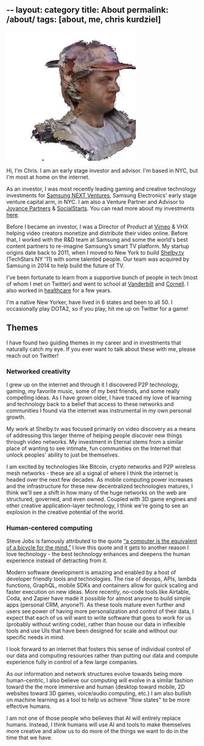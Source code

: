 --
layout: category
title: About
permalink: /about/
tags: [about, me, chris kurdziel]
---
![Me](images/avatar.gif)

Hi, I'm Chris. I am an early stage investor and advisor. I'm based in NYC, but I'm most at home on the internet.

As an investor, I was most recently leading gaming and creative technology investments for [Samsung NEXT Ventures][0], Samsung Electronics' early stage venture capital arm, in NYC. I am also a Venture Partner and Advisor to [Joyance Partners][1] & [SocialStarts](http://socialstarts.com). You can read more about my investments [here][8].

Before I became an investor, I was a Director of Product at [Vimeo][2] & VHX helping video creators monetize and distribute their video online. Before that, I worked with the R&D team at Samsung and some the world's best content partners to re-imagine Samsung’s smart TV platform. My startup origins date back to 2011, when I moved to New York to build [Shelby.tv][3] (TechStars NY '11) with some talented people. Our team was acquired by Samsung in 2014 to help build the future of TV.

I've been fortunate to learn from a supportive bunch of people in tech (most of whom I met on Twitter) and went to school at [Vanderbilt][4] and [Cornell][5]. I also worked in [healthcare][7] for a few years.

I'm a native New Yorker, have lived in 6 states and been to all 50. I occasionally play DOTA2, so if you play, hit me up on Twitter for a game!

## Themes

I have found two guiding themes in my career and in investments that naturally catch my eye. If you ever want to talk about these with me, please reach out on Twitter!

### Networked creativity
I grew up on the internet and through it I discovered P2P technology, gaming, my favorite music, some of my best friends, and some really compelling ideas. As I have grown older, I have traced my love of learning and technology back to a belief that access to these networks and communities I found via the internet was instrumental in my own personal growth.

My work at Shelby.tv was focused primarily on video discovery as a means of addressing this larger theme of helping people discover new things through video networks. My investment in Eternal stems from a similar place of wanting to see intimate, fun communities on the Internet that unlock peoples' ability to just be themselves.

I am excited by technologies like Bitcoin, crypto networks and P2P wireless mesh networks - these are all a signal of where I think the internet is headed over the next few decades. As mobile computing power increases and the infrastructure for these new decentralized technologies matures, I think we'll see a shift in how many of the huge networks on the web are structured, governed, and even owned. Coupled with 3D game engines and other creative application-layer technology, I think we're going to see an explosion in the creative potential of the world.

### Human-centered computing
Steve Jobs is famously attributed to the quote [“a computer is the equivalent of a bicycle for the mind.”][9] I love this quote and it gets to another reason I love technology - the best technology enhances and deepens the human experience instead of detracting from it.

Modern software development is amazing and enabled by a host of developer friendly tools and technologies. The rise of devops, APIs, lambda functions, GraphQL, mobile SDKs and containers allow for quick scaling and faster execution on new ideas. More recently, no-code tools like Airtable, Coda, and Zapier have made it possible for almost anyone to build simple apps (personal CRM, anyone?). As these tools mature even further and users see power of having more personalization and control of their data, I expect that each of us will want to write software that goes to work for us (probably without writing code), rather than house our data in inflexible tools and use UIs that have been designed for scale and without our specific needs in mind.

I look forward to an internet that fosters this sense of individual control of our data and computing resources rather than putting our data and compute experience fully in control of a few large companies.

As our information and network structures evolve towards being more human-centric, I also believe our computing will evolve in a similar fashion toward the the more immersive and human (desktop toward mobile, 2D websites toward 3D games, voice/audio computing, etc.) I am also bullish on machine learning as a tool to help us achieve "flow states" to be more effective humans.

I am not one of those people who believes that AI will entirely replace humans. Instead, I think humans will use AI and tools to make themselves more creative and allow us to do more of the things we want to do in the time that we have.

[0]:  https://samsungnext.com/ventures/
[1]:	http://joyancepartners.com
[2]:	http://vimeo.com
[3]:	http://shelby.tv
[4]:	http://engineering.vanderbilt.edu/
[5]:	http://www.johnson.cornell.edu/
[6]:	http://www.brventurefund.com/
[7]:	http://www.mckesson.com/
[8]:    https://chriskurdziel.com/category/investments.html
[9]:	https://www.youtube.com/watch?v=ob_GX50Za6c
